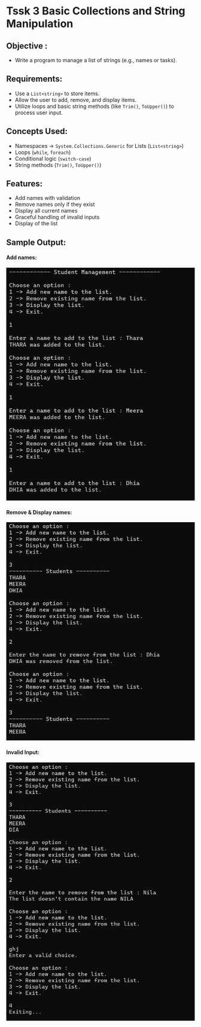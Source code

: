 # Tssk 3 **Basic Collections and String Manipulation**
## **Objective :**
- Write a program to manage a list of strings (e.g., names or tasks).

## **Requirements:**
- Use a `List<string>` to store items.
- Allow the user to add, remove, and display items.
- Utilize loops and basic string methods (like `Trim()`, `ToUpper()`) to process user input.

## **Concepts Used:**
- Namespaces → `System.Collections.Generic` for Lists (`List<string>`)
- Loops (`while`, `foreach`)
- Conditional logic (`switch-case`)
- String methods (`Trim()`, `ToUpper()`)

## **Features:**
- Add names with validation
- Remove names only if they exist
- Display all current names
- Graceful handling of invalid inputs
- Display of the list

## **Sample Output:**

#### Add names:

![Add](./output1.png)

#### Remove & Display names:

![Remove & Display](./output2.png)

#### Invalid Input:

![Invalid-Input](./output3.png)